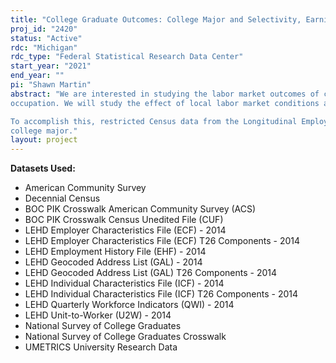 ```yaml
---
title: "College Graduate Outcomes: College Major and Selectivity, Earnings, Career Ladders and Labor Demand Shocks"
proj_id: "2420"
status: "Active"
rdc: "Michigan"
rdc_type: "Federal Statistical Research Data Center"
start_year: "2021"
end_year: ""
pi: "Shawn Martin"
abstract: "We are interested in studying the labor market outcomes of college graduates. Specifically, we want to focus on how labor market outcomes vary by the selectivity of the college attended and college major (i.e type of college graduate). We will document differences across type of college graduate in the mean, growth and volatility of earnings in early- mid- and late-career. We will also analyze the extent to which outcomes vary geographically or have changed across college graduate cohorts. We will next analyze the sources of heterogenous labor market outcomes including the a worker's employer, the tasks performed on the job and
occupation. We will study the effect of local labor market conditions at time of graduation on a variety of short- and long-term labor market outcomes including earnings, employment, occupation, migration decisions and employer characteristics.

To accomplish this, restricted Census data from the Longitudinal Employer-Household Dynamics (LEHD) program, Decennial Census, American Community Survey (ACS), the National Survey of College Graduates (NSCG) and the UMETRICS University Research Data (UMT) will be linked together. The specific LEHD data sets being requested in this proposal include: Employer Characteristics Files (ECF), Employment History Files (EHF), Geocoded Address List (GAL), Individual Characteristics Files (ICF), Quarterly Workforce Indicators, and Unit-to-Worker (U2W). Additionally, PI-supplied data will include area-level measures of labor markets, institution-level information on for U.S. post-secondary institutions, occupation-level descriptors and publicly available measures of average earnings by college attended and
college major."
layout: project
---
```


**Datasets Used:**

  - American Community Survey 
  - Decennial Census 
  - BOC PIK Crosswalk American Community Survey (ACS) 
  - BOC PIK Crosswalk Census Unedited File (CUF) 
  - LEHD Employer Characteristics File (ECF) - 2014 
  - LEHD Employer Characteristics File (ECF) T26 Components - 2014 
  - LEHD Employment History File (EHF) - 2014 
  - LEHD Geocoded Address List (GAL) - 2014 
  - LEHD Geocoded Address List (GAL) T26 Components - 2014 
  - LEHD Individual Characteristics File (ICF) - 2014 
  - LEHD Individual Characteristics File (ICF) T26 Components - 2014 
  - LEHD Quarterly Workforce Indicators (QWI) - 2014 
  - LEHD Unit-to-Worker (U2W) - 2014 
  - National Survey of College Graduates 
  - National Survey of College Graduates Crosswalk 
  - UMETRICS University Research Data 

